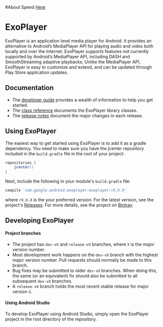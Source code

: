 #About Speed
[Here](https://github.com/yangwuan55/ExoPlayer/blob/playbackSpeed/SPEED.md)

# ExoPlayer #

ExoPlayer is an application level media player for Android. It provides an
alternative to Android’s MediaPlayer API for playing audio and video both
locally and over the Internet. ExoPlayer supports features not currently
supported by Android’s MediaPlayer API, including DASH and SmoothStreaming
adaptive playbacks. Unlike the MediaPlayer API, ExoPlayer is easy to customize
and extend, and can be updated through Play Store application updates.

## Documentation ##

* The [developer guide][] provides a wealth of information to help you get
  started.
* The [class reference][] documents the ExoPlayer library classes.
* The [release notes][] document the major changes in each release.

[developer guide]: https://google.github.io/ExoPlayer/guide.html
[class reference]: https://google.github.io/ExoPlayer/doc/reference
[release notes]: https://github.com/google/ExoPlayer/blob/dev-v2/RELEASENOTES.md

## Using ExoPlayer ##

The easiest way to get started using ExoPlayer is to add it as a gradle
dependency. You need to make sure you have the jcenter repository included in
the `build.gradle` file in the root of your project:

```gradle
repositories {
    jcenter()
}
```

Next, include the following in your module's `build.gradle` file:

```gradle
compile 'com.google.android.exoplayer:exoplayer:rX.X.X'
```

where `rX.X.X` is the your preferred version. For the latest version, see the
project's [Releases][]. For more details, see the project on [Bintray][].

[Releases]: https://github.com/google/ExoPlayer/releases
[Bintray]: https://bintray.com/google/exoplayer/exoplayer/view

## Developing ExoPlayer ##

#### Project branches ####

  * The project has `dev-vX` and `release-vX` branches, where `X` is the major
    version number.
  * Most development work happens on the `dev-vX` branch with the highest major
    version number. Pull requests should normally be made to this branch.
  * Bug fixes may be submitted to older `dev-vX` branches. When doing this, the
    same (or an equivalent) fix should also be submitted to all subsequent
    `dev-vX` branches.
  * A `release-vX` branch holds the most recent stable release for major version
    `X`.

#### Using Android Studio ####

To develop ExoPlayer using Android Studio, simply open the ExoPlayer project in
the root directory of the repository.
